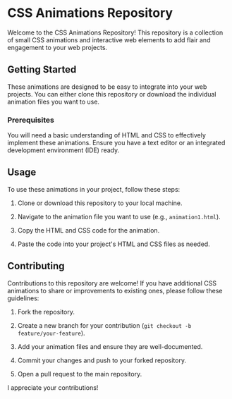 # CSS Animations Repository

Welcome to the CSS Animations Repository! This repository is a collection of small CSS animations and interactive web elements to add flair and engagement to your web projects.

## Getting Started

These animations are designed to be easy to integrate into your web projects. You can either clone this repository or download the individual animation files you want to use.

### Prerequisites

You will need a basic understanding of HTML and CSS to effectively implement these animations. Ensure you have a text editor or an integrated development environment (IDE) ready.

## Usage

To use these animations in your project, follow these steps:

1. Clone or download this repository to your local machine.

2. Navigate to the animation file you want to use (e.g., `animation1.html`).

3. Copy the HTML and CSS code for the animation.

4. Paste the code into your project's HTML and CSS files as needed.

## Contributing

Contributions to this repository are welcome! If you have additional CSS animations to share or improvements to existing ones, please follow these guidelines:

1. Fork the repository.

2. Create a new branch for your contribution (`git checkout -b feature/your-feature`).

3. Add your animation files and ensure they are well-documented.

4. Commit your changes and push to your forked repository.

5. Open a pull request to the main repository.

I appreciate your contributions!
